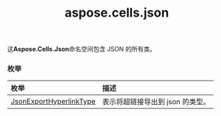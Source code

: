 ﻿---
title: aspose.cells.json
second_title: Aspose.Cells for Python via .NET API 参考文献
description:
type: docs
weight: 10
url: /zh/python-net/aspose.cells.json/
is_root: false
---
这**Aspose.Cells.Json**命名空间包含 JSON 的所有类。

### 枚举
|枚举|描述|
| :- | :- |
| [JsonExportHyperlinkType](/cells/zh/python-net/aspose.cells.json/jsonexporthyperlinktype) |表示将超链接导出到 json 的类型。|


